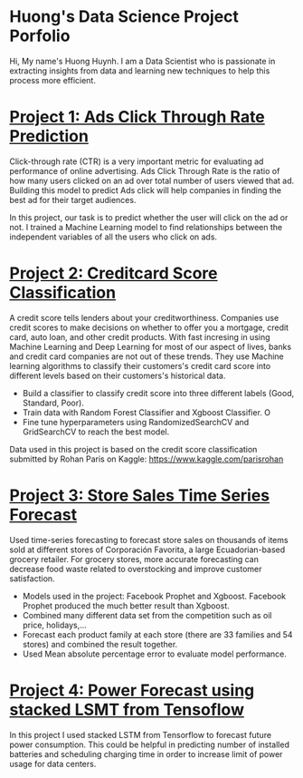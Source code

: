 # Huong's Data Science Project Porfolio
Hi, My name's Huong Huynh. I am a Data Scientist who is passionate in extracting insights from data and learning new techniques to help this process more efficient.

# [Project 1: Ads Click Through Rate Prediction](https://github.com/huongbt/Ads-CTR-Prediction)

Click-through rate (CTR) is a very important metric for evaluating ad performance of online advertising. Ads Click Through Rate is the ratio of how many users clicked on an ad over total number of users viewed that ad. Building this model to predict Ads click will help companies in finding the best ad for their target audiences. 

In this project, our task is to predict whether the user will click on the ad or not. I trained a Machine Learning model to find relationships between the independent variables of all the users who click on ads.

# [Project 2: Creditcard Score Classification](https://github.com/huongbt/Credit-Score-Classification)

A credit score tells lenders about your creditworthiness. Companies use credit scores to make decisions on whether to offer you a mortgage, credit card, auto loan, and other credit products. With fast incresing in using Machine Learning and Deep Learning for most of our aspect of lives, banks and credit card companies are not out of these trends. They use Machine learning algorithms to classify their customers's credit card score into different levels based on their customers's historical data.

* Build a classifier to classify credit score into three different labels (Good, Standard, Poor). 
* Train data with Random Forest Classifier and Xgboost Classifier. O
* Fine tune hyperparameters using RandomizedSearchCV and GridSearchCV to reach the best model.

Data used in this project is based on the credit score classification submitted by Rohan Paris on Kaggle: https://www.kaggle.com/parisrohan

# [Project 3: Store Sales Time Series Forecast](https://github.com/huongbt/store-sales-time-series-forecast)

Used time-series forecasting to forecast store sales on thousands of items sold at different stores of Corporación Favorita, a large Ecuadorian-based grocery retailer. For grocery stores, more accurate forecasting can decrease food waste related to overstocking and improve customer satisfaction. 

* Models used in the project: Facebook Prophet and Xgboost. Facebook Prophet produced the much better result than Xgboost.
* Combined many different data set from the competition such as oil price, holidays,...
* Forecast each product family at each store (there are 33 families and 54 stores) and combined the result together.
* Used Mean absolute percentage error to evaluate model performance. 

# [Project 4: Power Forecast using stacked LSMT from Tensoflow](https://github.com/huongbt/Power_forecast_Tensorflow)

In this project I used stacked LSTM from Tensorflow to forecast future power consumption. This could be helpful in predicting number of installed batteries and scheduling charging time in order to increase limit of power usage for data centers.

